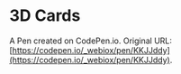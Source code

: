 # 3D Cards

A Pen created on CodePen.io. Original URL: [https://codepen.io/_webiox/pen/KKJJddy](https://codepen.io/_webiox/pen/KKJJddy).

